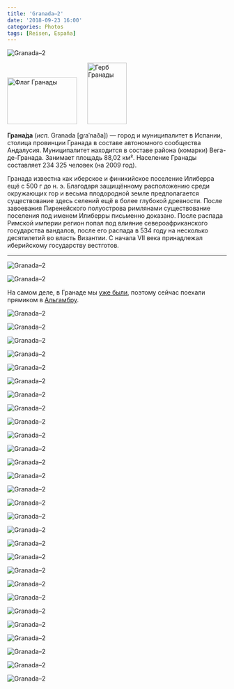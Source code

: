 ```yaml
---
title: 'Granada–2'
date: '2018-09-23 16:00'
categories: Photos
tags: [Reisen, España]
---
```


<div class='preview'><img src='{{urls.media}}/GranadaaOK.jpg' alt='Granada–2'></div>

<img alt="Флаг Гранады" src="//upload.wikimedia.org/wikipedia/commons/thumb/f/f9/Bandera_de_Granada2.svg/160px-Bandera_de_Granada2.svg.png" width="160" height="107" class="thumbborder" srcset="//upload.wikimedia.org/wikipedia/commons/thumb/f/f9/Bandera_de_Granada2.svg/240px-Bandera_de_Granada2.svg.png 1.5x, //upload.wikimedia.org/wikipedia/commons/thumb/f/f9/Bandera_de_Granada2.svg/320px-Bandera_de_Granada2.svg.png 2x" data-file-width="750" data-file-height="500">      <img alt="Герб Гранады" src="//upload.wikimedia.org/wikipedia/commons/thumb/4/4b/Coat_of_Arms_of_Granada.svg/90px-Coat_of_Arms_of_Granada.svg.png" width="90" height="141" srcset="//upload.wikimedia.org/wikipedia/commons/thumb/4/4b/Coat_of_Arms_of_Granada.svg/135px-Coat_of_Arms_of_Granada.svg.png 1.5x, //upload.wikimedia.org/wikipedia/commons/thumb/4/4b/Coat_of_Arms_of_Granada.svg/180px-Coat_of_Arms_of_Granada.svg.png 2x" data-file-width="657" data-file-height="1028">

**Грана́да** (_исп._ Granada [ɡɾaˈnaða]) — город и муниципалитет в Испании, столица провинции Гранада в составе автономного сообщества Андалусия. Муниципалитет находится в составе района (комарки) Вега-де-Гранада. Занимает площадь 88,02 км². Население Гранады составляет 234 325 человек (на 2009 год).

Гранада известна как иберское и финикийское поселение Илиберра ещё с 500 г до н. э. Благодаря защищённому расположению среди окружающих гор и весьма плодородной земле предполагается существование здесь селений ещё в более глубокой древности. После завоевания Пиренейского полуострова римлянами существование поселения под именем Илиберры письменно доказано. После распада Римской империи регион попал под влияние североафриканского государства вандалов, после его распада в 534 году на несколько десятилетий во власть Византии. С начала VII века принадлежал иберийскому государству вестготов.

---

<a id='d1af9989be297027c9cd32c42cbe7d0b-800'></a>![Granada–2]({{urls.media}}/d1af9989be297027c9cd32c42cbe7d0b-800.jpg 'Конюшня «Три души», вид из окна отеля.')

<a id='7812955d350420e50b8b40dd9f5f3ab6-800'></a>![Granada–2]({{urls.media}}/7812955d350420e50b8b40dd9f5f3ab6-800.jpg 'Гранадские да́ли.')

На самом деле, в Гранаде мы [уже были](/photos/granada), поэтому сейчас поехали прямиком в [Альгамбру](https://ru.wikipedia.org/wiki/%D0%90%D0%BB%D1%8C%D0%B3%D0%B0%D0%BC%D0%B1%D1%80%D0%B0).

<a id='9e53d77471a723bc585f3e22d8d37e9d-800'></a>![Granada–2]({{urls.media}}/9e53d77471a723bc585f3e22d8d37e9d-800.jpg 'Здесь, кажется, снимали «Ивана Васильевича».')

<a id='33b00da2f49810e4841e0fca31078f1b-800'></a>![Granada–2]({{urls.media}}/33b00da2f49810e4841e0fca31078f1b-800.jpg 'Баня.')

<a id='5191ac1ac6bb593173bc3ac3ccf72f52-800'></a>![Granada–2]({{urls.media}}/5191ac1ac6bb593173bc3ac3ccf72f52-800.jpg 'Серьезно, это баня.')

<a id='21e315236b64228f05c9eeb1d1d9125c-800'></a>![Granada–2]({{urls.media}}/21e315236b64228f05c9eeb1d1d9125c-800.jpg 'Планетарий в бане.')

<a id='b231b89dee209405030fad4e182ca7ae-800'></a>![Granada–2]({{urls.media}}/b231b89dee209405030fad4e182ca7ae-800.jpg 'Ванная.')

<a id='13bea38286d0394304585a8166dd1b67-800'></a>![Granada–2]({{urls.media}}/13bea38286d0394304585a8166dd1b67-800.jpg 'Летний садик.')

<a id='673bc65bc8e41faeeba726ab05383a89-800'></a>![Granada–2]({{urls.media}}/673bc65bc8e41faeeba726ab05383a89-800.jpg 'Выход в летний садик.')

<a id='bae4c10ddac1dd46e84ecf5840c49d7f-800'></a>![Granada–2]({{urls.media}}/bae4c10ddac1dd46e84ecf5840c49d7f-800.jpg 'Резные окна.')

<a id='56fd4a919a4029e1fda794b883a72776-800'></a>![Granada–2]({{urls.media}}/56fd4a919a4029e1fda794b883a72776-800.jpg 'Еще колонны.')

<a id='5fa50ee57470b04d9b3fc9234b074b0b-800'></a>![Granada–2]({{urls.media}}/5fa50ee57470b04d9b3fc9234b074b0b-800.jpg 'Колонны.')

<a id='78f645ee542ba4b51eaeefbb4749ac52-800'></a>![Granada–2]({{urls.media}}/78f645ee542ba4b51eaeefbb4749ac52-800.jpg 'Арабская вязь.')

<a id='760dea8e7f0dd587e6163c96531c2fc7-800'></a>![Granada–2]({{urls.media}}/760dea8e7f0dd587e6163c96531c2fc7-800.jpg 'Письмена.')

<a id='8f0058706505ff20e4ff641a137b9ca8-800'></a>![Granada–2]({{urls.media}}/8f0058706505ff20e4ff641a137b9ca8-800.jpg 'Еще.')

<a id='5be6c78a0a7aff62e7eac57d79d90aed-800'></a>![Granada–2]({{urls.media}}/5be6c78a0a7aff62e7eac57d79d90aed-800.jpg 'Потолок.')

<a id='384226bd7fa6c112feab75c5ce9ff2ba-800'></a>![Granada–2]({{urls.media}}/384226bd7fa6c112feab75c5ce9ff2ba-800.jpg 'Еще потолок.')

<a id='f58497e0697396b382c28063f6726e23-800'></a>![Granada–2]({{urls.media}}/f58497e0697396b382c28063f6726e23-800.jpg 'Кое-где каменную вязь погрызла моль.')

<a id='ad499e0a7991daf117f2cc4fe8890b33-800'></a>![Granada–2]({{urls.media}}/ad499e0a7991daf117f2cc4fe8890b33-800.jpg 'Реставрация.')

<a id='fcd9222ec860228986587a800b12ee28-800'></a>![Granada–2]({{urls.media}}/fcd9222ec860228986587a800b12ee28-800.jpg 'Наличник.')

<a id='26a431286cdf2b2b7184f3ec7f19172e-800'></a>![Granada–2]({{urls.media}}/26a431286cdf2b2b7184f3ec7f19172e-800.jpg 'Выход на крышу.')

<a id='8205464a530d3c3256a43ddc64df0879-800'></a>![Granada–2]({{urls.media}}/8205464a530d3c3256a43ddc64df0879-800.jpg 'Вообще-то это — крепость.')

<a id='708d102a88f82883209153512912a51f-800'></a>![Granada–2]({{urls.media}}/708d102a88f82883209153512912a51f-800.jpg 'Вот такая.')

<a id='704020eb492560dc58edb0f49ce6dcbe-800'></a>![Granada–2]({{urls.media}}/704020eb492560dc58edb0f49ce6dcbe-800.jpg 'Ну и римляне тут были, разумеется.')

<a id='ff48b9fc8f001890f1b55d8f3d09139e-800'></a>![Granada–2]({{urls.media}}/ff48b9fc8f001890f1b55d8f3d09139e-800.jpg 'Гранада сверху.')

<a id='5121ec690a9a46760882f55a4d871e17-800'></a>![Granada–2]({{urls.media}}/5121ec690a9a46760882f55a4d871e17-800.jpg 'Зеленая крепость.')

<a id='eacc0df936bb523c2f6ff1d6ea7c19b8-800'></a>![Granada–2]({{urls.media}}/eacc0df936bb523c2f6ff1d6ea7c19b8-800.jpg 'Почтовый ящик.')

<a id='add3162c7cc401229aa26fd0426df8e5-800'></a>![Granada–2]({{urls.media}}/add3162c7cc401229aa26fd0426df8e5-800.jpg 'Мета-клумба.')

<a id='39fb6cf547622693a25771bd41fe610e-800'></a>![Granada–2]({{urls.media}}/39fb6cf547622693a25771bd41fe610e-800.jpg 'Капитель.')

<a id='200b447865d5d147d923f9df1a31cece-800'></a>![Granada–2]({{urls.media}}/200b447865d5d147d923f9df1a31cece-800.jpg 'Внезапная агора.')
